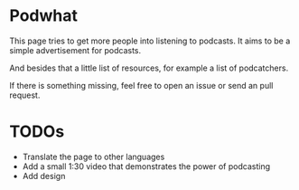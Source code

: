 # Podwhat

This page tries to get more people into listening to podcasts.
It aims to be a simple advertisement for podcasts.

And besides that a little list of resources, for example a list
of podcatchers.

If there is something missing, feel free to open an issue or send
an pull request.

# TODOs

* Translate the page to other languages
* Add a small 1:30 video that demonstrates the power of podcasting
* Add design
